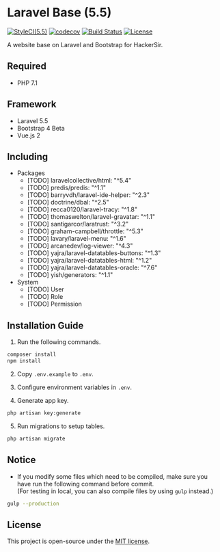 # Laravel Base (5.5)
[![StyleCI(5.5)](https://styleci.io/repos/65561499/shield?branch=5.5)](https://styleci.io/repos/65561499)
[![codecov](https://codecov.io/gh/HackerSir/laravel-base/branch/5.5/graph/badge.svg)](https://codecov.io/gh/HackerSir/laravel-base)
[![Build Status](https://travis-ci.org/HackerSir/laravel-base.svg?branch=5.5)](https://travis-ci.org/HackerSir/laravel-base)
[![License](https://img.shields.io/github/license/HackerSir/laravel-base.svg)](https://raw.githubusercontent.com/HackerSir/laravel-base/master/LICENSE)

A website base on Laravel and Bootstrap for HackerSir.

## Required
- PHP 7.1

## Framework
- Laravel 5.5
- Bootstrap 4 Beta
- Vue.js 2

## Including
- Packages
  - [TODO] laravelcollective/html: "^5.4"
  - [TODO] predis/predis: "^1.1"
  - [TODO] barryvdh/laravel-ide-helper: "^2.3"
  - [TODO] doctrine/dbal: "^2.5"
  - [TODO] recca0120/laravel-tracy: "^1.8"
  - [TODO] thomaswelton/laravel-gravatar: "^1.1"
  - [TODO] santigarcor/laratrust: "^3.2"
  - [TODO] graham-campbell/throttle: "^5.3"
  - [TODO] lavary/laravel-menu: "^1.6"
  - [TODO] arcanedev/log-viewer: "^4.3"
  - [TODO] yajra/laravel-datatables-buttons: "^1.3"
  - [TODO] yajra/laravel-datatables-html: "^1.2"
  - [TODO] yajra/laravel-datatables-oracle: "^7.6"
  - [TODO] yish/generators: "^1.1"
- System
  - [TODO] User
  - [TODO] Role
  - [TODO] Permission

## Installation Guide
1. Run the following commands.
```bash
composer install  
npm install
```

2. Copy `.env.example` to `.env`.

3. Configure environment variables in `.env`.

4. Generate app key.
```bash
php artisan key:generate
```

5. Run migrations to setup tables.
```bash
php artisan migrate
```

## Notice
- If you modify some files which need to be compiled, make sure you have run the following command before commit.  
(For testing in local, you can also compile files by using `gulp` instead.)
```bash
gulp --production
```

## License
This project is open-source under the [MIT license](http://opensource.org/licenses/MIT).
